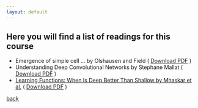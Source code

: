 ```yaml
---
layout: default
---
```


## Here you will find a list of readings for this course

* Emergence of simple cell ... by Olshausen and Field ( [Download PDF](https://courses.cs.washington.edu/courses/cse528/11sp/Olshausen-nature-paper.pdf) )
* Understanding Deep Convolutional Networks by Stephane Mallat ( [Download PDF](https://arxiv.org/pdf/1601.04920.pdf) )
* [Learning Functions: When Is Deep Better Than Shallow by Mhaskar et al.](https://arxiv.org/abs/1603.00988) ( [Download PDF](https://arxiv.org/pdf/1603.00988.pdf) )


[back](./)
